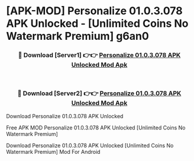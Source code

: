 # [APK-MOD] Personalize 01.0.3.078 APK Unlocked - [Unlimited Coins No Watermark Premium] g6an0



<div align="center">
<h3>🔴 Download [Server1] 👉👉 <a href="https://momento.my/?title=Personalize_01.0.3.078_APK_Unlocked">Personalize 01.0.3.078 APK Unlocked Mod Apk</a></h3><br>

<h3>🔴 Download [Server2] 👉👉 <a href="https://momento.my/?title=Personalize_01.0.3.078_APK_Unlocked">Personalize 01.0.3.078 APK Unlocked Mod Apk</a></h3>
</div>



Download Personalize 01.0.3.078 APK Unlocked 

Free APK MOD Personalize 01.0.3.078 APK Unlocked [Unlimited Coins No Watermark Premium]

Download Personalize 01.0.3.078 APK Unlocked [Unlimited Coins No Watermark Premium] Mod For Android
